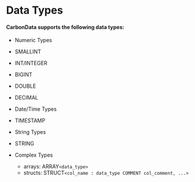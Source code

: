 <!--
    Licensed to the Apache Software Foundation (ASF) under one
    or more contributor license agreements.  See the NOTICE file
    distributed with this work for additional information
    regarding copyright ownership.  The ASF licenses this file
    to you under the Apache License, Version 2.0 (the
    "License"); you may not use this file except in compliance
    with the License.  You may obtain a copy of the License at

      http://www.apache.org/licenses/LICENSE-2.0

    Unless required by applicable law or agreed to in writing,
    software distributed under the License is distributed on an
    "AS IS" BASIS, WITHOUT WARRANTIES OR CONDITIONS OF ANY
    KIND, either express or implied.  See the License for the
    specific language governing permissions and limitations
    under the License.
-->

#  Data Types

#### CarbonData supports the following data types:

  * Numeric Types
  * SMALLINT
  * INT/INTEGER
  * BIGINT
  * DOUBLE
  * DECIMAL

  * Date/Time Types
  * TIMESTAMP

  * String Types
  * STRING

  * Complex Types
    * arrays: ARRAY``<data_type>``
    * structs: STRUCT``<col_name : data_type COMMENT col_comment, ...>``
